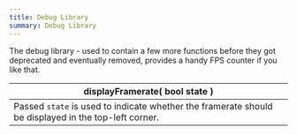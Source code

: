 ```yaml
---
title: Debug Library
summary: Debug Library
---
```



The debug library - used to contain a few more functions before they got deprecated and eventually removed, provides a handy FPS counter if you like that.

| displayFramerate( **bool** state )  |
| ------------------- |
| Passed `state` is used to indicate whether the framerate should be displayed in the top-left corner. |



